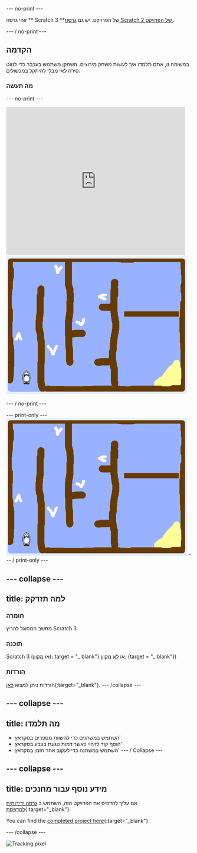 \--- no-print \---

זוהי גרסה ** Scratch 3 **של הפרויקט. יש גם [גרסת Scratch 2 של הפרויקט ](https://projects.raspberrypi.org/en/projects/boat-race-scratch2).

\--- / no-print \---

## הקדמה

במשימה זו, אתם תלמדו איך לעשות משחק מירוצים. השחקן משתמש בעכבר כדי לנווט סירה לאי מבלי להיתקל במכשולים.

### מה תעשה

\--- no-print \---

<div class="scratch-preview">
  <iframe allowtransparency="true" width="485" height="402" src="https://scratch.mit.edu/projects/embed/276662533/?autostart=false" frameborder="0" scrolling="no"></iframe>
  <img src="images/boat_race_demo.png">
</div>

\--- / no-print \---

\--- print-only \--- ![boat race demo](images/boat_race_demo.png) \--- / print-only \---

## \--- collapse \---

## title: למה תזדקק

### חומרה

מחשב המסוגל להריץ Scratch 3

### תוכנה

Scratch 3 (או [מקוון](https://rpf.io/scratchon){: target = "_ blank"} או [לא מקוון](https://rpf.io/scratchoff): {target = "_ blank"})

### הורדות

הורדות ניתן למצוא [כאן](http://rpf.io/p/en/boat-race-go){:target="_blank"}. \--- /collapse \---

## \--- collapse \---

## title: מה תלמדו

- השתמש במשתנים כדי להשוות מספרים בסקראץ'
- הוסף קוד לזיהוי כאשר דמות נוגעת בצבע בסקראץ'
- השתמש במשתנה כדי לעקוב אחר הזמן בסקראץ' \--- / Collapse \---

## \--- collapse \---

## title: מידע נוסף עבור מחנכים

אם עליך להדפיס את הפרויקט הזה, השתמש ב [גרסה ידידותית למדפסת](https://projects.raspberrypi.org/en/projects/boat-race/print){:target="_blank"}.

You can find the [completed project here](http://rpf.io/p/en/boat-race-get){:target="_blank"}.

\--- /collapse \---

![Tracking pixel](https://code.org/api/hour/begin_codeclub_boatrace.png)
